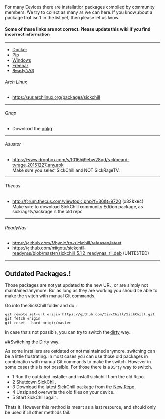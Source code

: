 
For many Devices there are installation packages compiled by community members. We try to collect as many as we can here. If you know about a package that isn't in the list yet, then please let us know.  

#### Some of these links are not correct. Please update this wiki if you find incorrect information

---

* [Docker](https://github.com/SickChill/SickChill/wiki/Docker)
* [Pip](https://github.com/SickChill/SickChill/wiki/Pip)
* [Windows](https://github.com/SickChill/SickChillInstaller/releases/latest)
* [Freenas](https://github.com/SickChill/SickChill/wiki/Freenas)
* [ReadyNAS](https://github.com/SickChill/SickChill/wiki/ReadyNAS)

###### Arch Linux
* https://aur.archlinux.org/packages/sickchill

---

###### Qnap 
* Download the [qpkg](https://www.qnapclub.eu/fr/qpkg/647)

---

###### Asustor
* https://www.dropbox.com/s/f016hij9ebw28qd/sickbeard-tvrage_20151227_any.apk  
Make sure you select SickChill and NOT SickRageTV.

---

###### Thecus

* http://forum.thecus.com/viewtopic.php?f=36&t=9720 (x32&x64)  
Make sure to download SickChill community Edition package, as sickragetv/sickrage is the old repo

---

###### ReadyNas
* https://github.com/Mhynlo/rn-sickchill/releases/latest  
* https://github.com/miigotu/sickchill-readynas/blob/master/sickchill_5.1.2_readynas_all.deb (UNTESTED)  

---

## Outdated Packages.!  

Those packages are not yet updated to the new URL, or are simply not maintained anymore. But as long as they are working you should be able to make the switch with manual Git commands.  


Go into the SickChill folder and do :  

```
git remote set-url origin https://github.com/SickChill/SickChill.git
git fetch origin
git reset --hard origin/master
```

In case thats not possible, you can try to switch the [dirty](https://github.com/SickChill/SickChill/wiki/SickChill-installation-packages#switching-the-dirty-way) way.

##Switching the Dirty way.  

As some installers are outdated or not maintained anymore, switching can be a little frustrating.
In most cases you can use those old packages in combination with manual Git commands to make the switch.
However in some cases this is not possible. For those there is a `Dirty` way to switch.

* 1 Run the outdated installer and install sickchill from the old Repo.
* 2 Shutdown SickChill.
* 3 Download the latest SickChill package from the [New Repo](https://github.com/SickChill/SickChill/archive/master.zip).
* 4 Unzip and overwrite the old files on your device.
* 5 Start SickChill again.

Thats it. 
However this method is meant as a last resource, and should only be used if all other methods fail.
